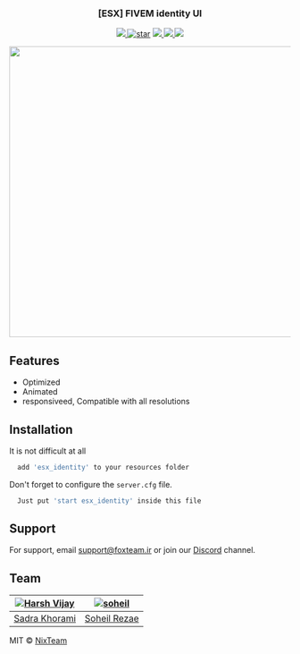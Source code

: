 <h3 align="center">[ESX] FIVEM identity UI</h3>

  <p align="center">
<!--     A user friendly identity UI for your server ;)
    <br /> -->
<!--   <b>I will publish it, if the stars reach 20.</b> -->
<!--   don't forget the 🌟 -->
   <!-- <a href="https://github.com/othneildrew/Best-README-Template"><strong>Explore the docs »</strong></a>
    <br />
    <br />
    <a href="https://github.com/othneildrew/Best-README-Template">View Demo</a>
    ·
    <a href="https://github.com/othneildrew/Best-README-Template/issues">Report Bug</a>
    ·
    <a href="https://github.com/othneildrew/Best-README-Template/issues">Request Feature</a> -->
  </p>
<p align="center">
  
  <a href="#">
    <img src="https://img.shields.io/badge/Language-Lua 5.4.3-00007C.svg?longCache=true&logo=Lua&logoColor=fafafa&style=for-the-badge">
  </a>
   <a href="https://github.com/SadraKhorami/esx_identity/"><img alt="star" title="esx_scoreboard  stars"
            src="https://img.shields.io/github/stars/SadraKhorami?color=DADADA&logo=github&style=for-the-badge" /></a>
  <a href="https://discord.gg/QhxE9pwwuM" target="_blank">
    <img src="https://img.shields.io/badge/DISCORD-grey?style=for-the-badge&logo=discord&logoColor=white&labelColor=5662F6">
  </a>
    <a href="https://instagram.com/crazyfox.exe" target="_blank">
    <img src="https://img.shields.io/badge/instagram-grey?style=for-the-badge&logo=instagram&logoColor=white&labelColor=F15680">
  </a>
      <a href="https://github.com/SadraKhorami/esx_identity/blob/main/LICENSE" target="_blank">
    <img src="https://img.shields.io/apm/l/vim-mode?style=for-the-badge">
  </a>
</p>
<p align="center">
  <a href="https://github.com/SadraKhorami/esx_identity" target="_blank">
    <img src="https://cdn.discordapp.com/attachments/847503751304577075/869318256312344667/demo.gif" alt="Logo" width="1200" height="520">
  </a>
  </p>

## Features

- Optimized
- Animated 
- responsiveed, Compatible with all resolutions

## Installation

It is not difficult at all

```bash
  add 'esx_identity' to your resources folder
```
Don't forget to configure the `server.cfg` file.
```bash
  Just put 'start esx_identity' inside this file
```

## Support

For support, email support@foxteam.ir or join our [Discord](https://discord.gg/QhxE9pwwuM) channel.
      
## Team

[![Harsh Vijay](https://cdn.discordapp.com/attachments/793854885296603168/976171967621251162/fox.png)](https://github.com/sadrakhorami)  | [![soheil](https://cdn.discordapp.com/attachments/793854885296603168/976171967843545108/soheil.png)](https://github.com/SoHeil-R/)
---|---
[Sadra Khorami](https://github.com/sadrakhorami) |[Soheil Rezae](https://github.com/SoHeil-R)

 
MIT © [NixTeam ](https://nixteam.ir) 
 
 
  
